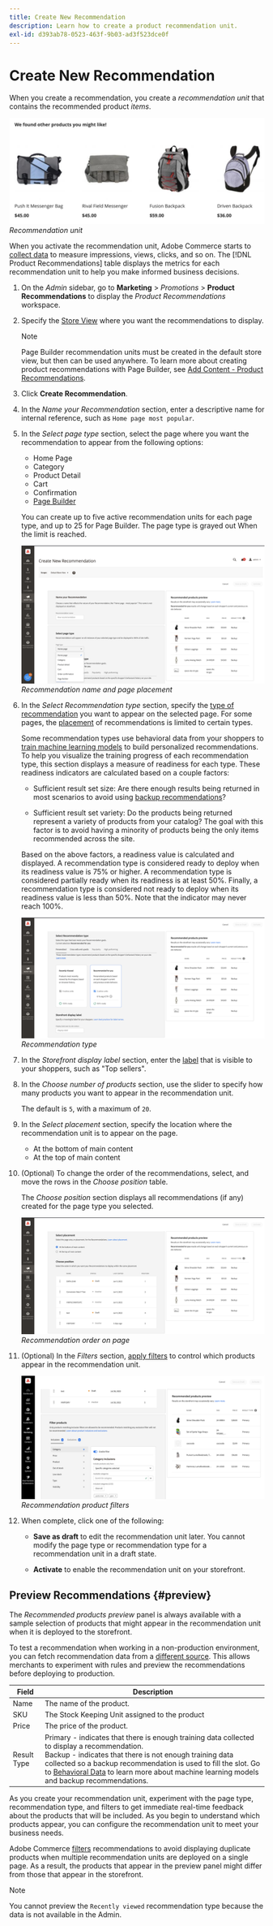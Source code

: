 ```yaml
---
title: Create New Recommendation
description: Learn how to create a product recommendation unit.
exl-id: d393ab78-0523-463f-9b03-ad3f523dce0f
---
```

# Create New Recommendation

When you create a recommendation, you create a _recommendation unit_ that contains the recommended product _items_.

![Recommendation unit](assets/unit.png)
_Recommendation unit_

When you activate the recommendation unit, Adobe Commerce starts to [collect data](workspace.md) to measure impressions, views, clicks, and so on. The [!DNL Product Recommendations] table displays the metrics for each recommendation unit to help you make informed business decisions.

1. On the _Admin_ sidebar, go to **Marketing** > _Promotions_ > **Product Recommendations** to display the _Product Recommendations_ workspace.

1. Specify the [Store View](https://experienceleague.adobe.com/docs/commerce-admin/start/setup/websites-stores-views.html#scope-settings) where you want the recommendations to display.

   >[!NOTE]
   >
   > Page Builder recommendation units must be created in the default store view, but then can be used anywhere. To learn more about creating product recommendations with Page Builder, see [Add Content - Product Recommendations](https://experienceleague.adobe.com/docs/commerce-admin/page-builder/add-content/recommendations.html).

1. Click **Create Recommendation**.

1. In the _Name your Recommendation_ section, enter a descriptive name for internal reference, such as `Home page most popular`.

1. In the _Select page type_ section, select the page where you want the recommendation to appear from the following options:

   - Home Page
   - Category
   - Product Detail
   - Cart
   - Confirmation
   - [Page Builder](https://experienceleague.adobe.com/docs/commerce-admin/page-builder/add-content/recommendations.html)

   You can create up to five active recommendation units for each page type, and up to 25 for Page Builder. The page type is grayed out When the limit is reached.

   ![Recommendation name and page](assets/create-recommendation.png)
   _Recommendation name and page placement_

1. In the _Select Recommendation type_ section, specify the [type of recommendation](type.md) you want to appear on the selected page. For some pages, the [placement](placement.md) of recommendations is limited to certain types.

   Some recommendation types use behavioral data from your shoppers to [train machine learning models](behavioral-data.md) to build personalized recommendations. To help you visualize the training progress of each recommendation type, this section displays a measure of readiness for each type. These readiness indicators are calculated based on a couple factors:
  
     - Sufficient result set size: Are there enough results being returned in most scenarios to avoid using [backup recommendations](behavioral-data.md#backuprecs)? 
  
     - Sufficient result set variety: Do the products being returned represent a variety of products from your catalog? The goal with this factor is to avoid having a minority of products being the only items recommended across the site. 
  
    Based on the above factors, a readiness value is calculated and displayed. A recommendation type is considered ready to deploy when its readiness value is 75% or higher. A recommendation type is considered partially ready when its readiness is at least 50%. Finally, a recommendation type is considered not ready to deploy when its readiness value is less than 50%. Note that the indicator may never reach 100%.

   ![Recommendation type](assets/create-recommendation-select-type.png)
   _Recommendation type_

1. In the _Storefront display label_ section, enter the [label](placement.md#recommendation-labels) that is visible to your shoppers, such as "Top sellers".

1. In the _Choose number of products_ section, use the slider to specify how many products you want to appear in the recommendation unit.

   The default is `5`, with a maximum of `20`.

1. In the _Select placement_ section, specify the location where the recommendation unit is to appear on the page.

   - At the bottom of main content
   - At the top of main content

1. (Optional) To change the order of the recommendations, select, and move the rows in the _Choose position_ table.

   The _Choose position_ section displays all recommendations (if any) created for the page type you selected.

   ![Recommendation order](assets/create-recommendation-select-placement.png)
   _Recommendation order on page_

1. (Optional) In the _Filters_ section, [apply filters](filters.md) to control which products appear in the recommendation unit.

   ![Recommendation filters](assets/create-recommendation-filter-products.png)
   _Recommendation product filters_

1. When complete, click one of the following:

   - **Save as draft** to edit the recommendation unit later. You cannot modify the page type or recommendation type for a recommendation unit in a draft state.

   - **Activate** to enable the recommendation unit on your storefront.

## Preview Recommendations {#preview}

The _Recommended products preview_ panel is always available with a sample selection of products that might appear in the recommendation unit when it is deployed to the storefront.

To test a recommendation when working in a non-production environment, you can fetch recommendation data from a [different source](settings.md). This allows merchants to experiment with rules and preview the recommendations before deploying to production.

|Field|Description|
|---|---|
|Name|The name of the product.|
|SKU|The Stock Keeping Unit assigned to the product|
|Price|The price of the product.|
|Result Type|Primary - indicates that there is enough training data collected to display a recommendation.<br />Backup - indicates that there is not enough training data collected so a backup recommendation is used to fill the slot. Go to [Behavioral Data](behavioral-data.md) to learn more about machine learning models and backup recommendations.|

As you create your recommendation unit, experiment with the page type, recommendation type, and filters to get immediate real-time feedback about the products that will be included. As you begin to understand which products appear, you can configure the recommendation unit to meet your business needs.

Adobe Commerce [filters](filters.md) recommendations to avoid displaying duplicate products when multiple recommendation units are deployed on a single page. As a result, the products that appear in the preview panel might differ from those that appear in the storefront.

>[!NOTE]
>
> You cannot preview the `Recently viewed` recommendation type because the data is not available in the Admin.
